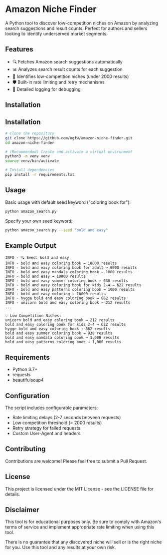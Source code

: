 # Amazon Niche Finder

A Python tool to discover low-competition niches on Amazon by analyzing search suggestions and result counts. Perfect for authors and sellers looking to identify underserved market segments.

## Features

- 🔍 Fetches Amazon search suggestions automatically
- 📊 Analyzes search result counts for each suggestion
- 🎯 Identifies low-competition niches (under 2000 results)
- 🛡️ Built-in rate limiting and retry mechanisms
- 📝 Detailed logging for debugging

## Installation

## Installation

```bash
# Clone the repository
git clone https://github.com/ngfw/amazon-niche-finder.git
cd amazon-niche-finder

# (Recommended) Create and activate a virtual environment
python3 -m venv venv
source venv/bin/activate

# Install dependencies
pip install -r requirements.txt
```
## Usage

Basic usage with default seed keyword ("coloring book for"):
```bash
python amazon_search.py
```

Specify your own seed keyword:
```bash
python amazon_search.py --seed "bold and easy"
```

## Example Output

```
INFO - 🔍 Seed: bold and easy
INFO - bold and easy coloring book → 10000 results
INFO - bold and easy coloring book for adult → 9000 results
INFO - bold and easy mandala coloring book → 1000 results
INFO - bold and easy → 10000 results
INFO - bold and easy summer coloring book → 938 results
INFO - bold and easy coloring book for kids 2-4 → 622 results
INFO - bold and easy patterns coloring book → 1000 results
INFO - bold and easy coloring → 10000 results
INFO - hygge bold and easy coloring book → 862 results
INFO - unicorn bold and easy coloring book → 212 results
...

💡 Low Competition Niches:
unicorn bold and easy coloring book → 212 results
bold and easy coloring book for kids 2-4 → 622 results
hygge bold and easy coloring book → 862 results
bold and easy summer coloring book → 938 results
bold and easy mandala coloring book → 1,000 results
bold and easy patterns coloring book → 1,000 results
```

## Requirements

- Python 3.7+
- requests
- beautifulsoup4

## Configuration

The script includes configurable parameters:
- Rate limiting delays (2-7 seconds between requests)
- Low competition threshold (< 2000 results)
- Retry strategy for failed requests
- Custom User-Agent and headers

## Contributing

Contributions are welcome! Please feel free to submit a Pull Request.

## License

This project is licensed under the MIT License - see the LICENSE file for details.

## Disclaimer

This tool is for educational purposes only. Be sure to comply with Amazon's terms of service and implement appropriate rate limiting when using this tool.

There is no guarantee that any discovered niche will sell or is the right niche for you. Use this tool and any results at your own risk.
